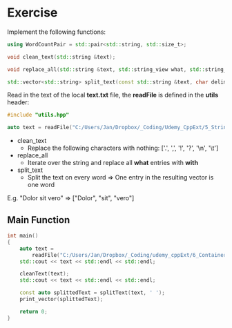 # Exercise

Implement the following functions:

```cpp
using WordCountPair = std::pair<std::string, std::size_t>;

void clean_text(std::string &text);

void replace_all(std::string &text, std::string_view what, std::string_view with);

std::vector<std::string> split_text(const std::string &text, char delimiter);
```

Read in the text of the local **text.txt** file, the **readFile** is defined in the **utils** header:

```cpp
#include "utils.hpp"

auto text = readFile("C:/Users/Jan/Dropbox/_Coding/Udemy_CppExt/5_String/SplitWords/text.txt");
```

- clean_text
  - Replace the following characters with nothing: ['.', ',', '!', '?', '\n', '\t']
- replace_all
  - Iterate over the string and replace all **what** entries with **with**
- split_text
  - Split the text on every word => One entry in the resulting vector is one word

E.g. "Dolor sit vero" => ["Dolor", "sit", "vero"]

## Main Function

```cpp
int main()
{
    auto text =
        readFile("C:/Users/Jan/Dropbox/_Coding/udemy_cppExt/6_Container/word_count/text.txt");
    std::cout << text << std::endl << std::endl;

    cleanText(text);
    std::cout << text << std::endl << std::endl;

    const auto splittedText = splitText(text, ' ');
    print_vector(splittedText);

    return 0;
}
```
